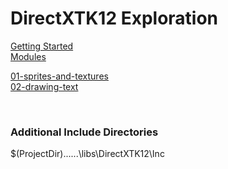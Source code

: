# DirectXTK12 Exploration

[Getting Started](https://github.com/microsoft/DirectXTK12/wiki/Getting-Started)  
[Modules](https://github.com/microsoft/DirectXTK12/wiki/DirectXTK#modules)  
  
[01-sprites-and-textures](https://github.com/microsoft/DirectXTK12/wiki/Sprites-and-textures)  
[02-drawing-text](https://github.com/microsoft/DirectXTK12/wiki/Drawing-text)  

<br>

### Additional Include Directories
$(ProjectDir)..\..\..\libs\DirectXTK12\Inc
